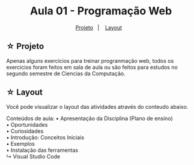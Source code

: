 <h1 align="center">Aula 01 - Programação Web</h1>

<p align="center">
  <a href="#-projeto">Projeto</a>&nbsp;&nbsp;&nbsp;|&nbsp;&nbsp;&nbsp;
  <a href="#-layout">Layout</a>&nbsp;&nbsp;&nbsp;
</p>

## ☆ Projeto
Apenas alguns exercicios para treinar progranmação web, todos os exercicios foram feitos em sala de aula ou são feitos para estudos no segundo semestre de Ciencias da Computação.
## ☆ Layout

Você pode visualizar o layout das atividades através do conteudo abaixo.<br>

Conteúdos de aula:
• Apresentação da Disciplina (Plano de ensino) <br>
• Oportunidades <br>
• Curiosidades <br>
• Introdução: Conceitos Iniciais <br>
• Exemplos <br>
• Instalação das ferramentas <br>
  ↳ Visual Studio Code


